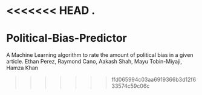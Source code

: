 <<<<<<< HEAD
.
=======
# Political-Bias-Predictor
A Machine Learning algorithm to rate the amount of political bias in a given article.
Ethan Perez, Raymond Cano, Aakash Shah, Mayu Tobin-Miyaji, Hamza Khan
>>>>>>> ffd065994c03aa6919366b3d12f633574c59c06c
